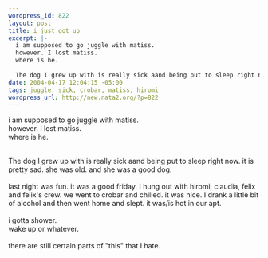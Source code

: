 ```yaml
--- 
wordpress_id: 822
layout: post
title: i just got up
excerpt: |-
  i am supposed to go juggle with matiss. 
  however. I lost matiss. 
  where is he. 
  
  The dog I grew up with is really sick aand being put to sleep right now. it is pretty sad. she was old. and she was a good dog. last night was fun. it was a good friday. I hung out with hiromi, claudia, felix and felix's crew. we went to crobar and chilled. it was nice. I drank a lit...
date: 2004-04-17 12:04:15 -05:00
tags: juggle, sick, crobar, matiss, hiromi
wordpress_url: http://new.nata2.org/?p=822
---
```

i am supposed to go juggle with matiss. <br/>
however. I lost matiss. <br/>
where is he. <br/><br/>

The dog I grew up with is really sick aand being put to sleep right now. it is pretty sad. she was old. and she was a good dog. <Br><br/>last night was fun. it was a good friday. I hung out with hiromi, claudia, felix and felix's crew. we went to crobar and chilled. it was nice. I drank a little bit of alcohol and then went home and slept. it was/is hot in our apt. <Br><br/>i gotta shower.<br/>wake up or whatever.<br/><br/>there are still certain parts of "this" that I hate. 

